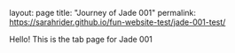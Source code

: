 layout: page
title: "Journey of Jade 001"
permalink: https://sarahrider.github.io/fun-website-test/jade-001-test/

Hello! This is the tab page for Jade 001
